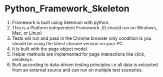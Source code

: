 # Python_Framework_Skeleton

1. Framework is built using Selenium with python.
2. This is a Platform independent Framework. (It should run on Windows, Mac, or Linux)
3. Tests will run and pass in the Chrome browser only condition is you should be using the latest chrome version on your PC.
4. It is built with the page object model.
5. Helper methods are implemented for page interactions like click, sendkeys.
6. Built according to data-driven testing principles i.e all data is extracted from an external source and can run on multiple test scenarios.
